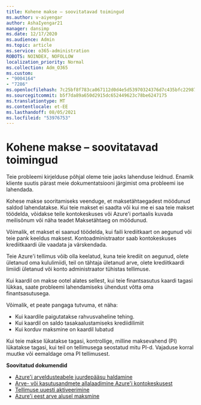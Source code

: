 ```yaml
---
title: Kohene makse – soovitatavad toimingud
ms.author: v-aiyengar
author: AshaIyengar21
manager: dansimp
ms.date: 12/17/2020
ms.audience: Admin
ms.topic: article
ms.service: o365-administration
ROBOTS: NOINDEX, NOFOLLOW
localization_priority: Normal
ms.collection: Adm_O365
ms.custom:
- "9004164"
- "7286"
ms.openlocfilehash: 7c25bf8f783ca067112d0d4e5d53970324376d7c435bfc22987508edc03f9e02
ms.sourcegitcommit: b5f7da89a650d2915dc652449623c78be6247175
ms.translationtype: MT
ms.contentlocale: et-EE
ms.lasthandoff: 08/05/2021
ms.locfileid: "53976753"
---
```

# <a name="make-immediate-payment---recommended-steps"></a>Kohene makse – soovitatavad toimingud

Teie probleemi kirjelduse põhjal oleme teie jaoks lahenduse leidnud. Enamik kliente suutis pärast meie dokumentatsiooni järgimist oma probleemi ise lahendada.

Kohese makse sooritamiseks veenduge, et maksetähtaegadest möödunud saldod lahendatakse. Kui teie makset ei saadta või kui me ei saa teie makset töödelda, võidakse teile kontokeskuses või Azure'i portaalis kuvada meilisõnum või näha teadet Maksetähtaeg on möödunud. 

Võimalik, et makset ei saanud töödelda, kui faili krediitkaart on aegunud või teie pank keeldus maksest. Kontoadministraator saab kontokeskuses krediitkaardi üle vaadata ja värskendada. 

Teie Azure'i tellimus võib olla keelatud, kuna teie krediit on aegunud, olete ületanud oma kululimiidi, teil on tähtaja ületanud arve, olete krediitkaardi limiidi ületanud või konto administraator tühistas tellimuse.  

Kui kaardil on makse ootel alates sellest, kui teie finantsasutus kaardi tagasi lükkas, saate probleemi lahendamiseks ühendust võtta oma finantsasutusega.  

Võimalik, et peate pangaga tutvuma, et näha:

- Kui kaardile paigutatakse rahvusvaheline tehing. 
- Kui kaardil on saldo tasakaalustamiseks krediidilimiit 
- Kui korduv maksmine on kaardil lubatud 

Kui teie makse lükatakse tagasi, kontrollige, milline maksevahend (PI) lükatakse tagasi, kui teil on tellimusega seostatud mitu PI-d. Vajaduse korral muutke või eemaldage oma PI tellimusest. 

**Soovitatud dokumendid** 

- [Azure'i arveldusteabele juurdepääsu haldamine](https://docs.microsoft.com/azure/billing/billing-manage-access?WT.mc_id=Portal-Microsoft_Azure_Support)
- [Arve- või kasutusandmete allalaadimine Azure'i kontokeskusest](https://docs.microsoft.com/azure/billing/billing-download-azure-invoice-daily-usage-date?WT.mc_id=Portal-Microsoft_Azure_Support)
- [Tellimuse uuesti aktiveerimine](https://docs.microsoft.com/azure/billing/billing-subscription-become-disable?WT.mc_id=Portal-Microsoft_Azure_Support)
- [Azure'i eest arve alusel maksmine](https://docs.microsoft.com/azure/cost-management-billing/manage/pay-by-invoice) 